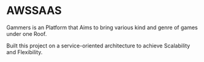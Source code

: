 # AWSSAAS
Gammers is an Platform that Aims to bring various kind and genre of games under one Roof.
<p>Built this project on a service-oriented architecture to achieve Scalability and Flexibility.
